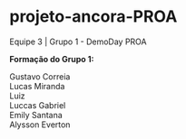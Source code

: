 # projeto-ancora-PROA


Equipe 3 | Grupo 1 - DemoDay PROA

**Formação do Grupo 1:**

Gustavo Correia    
Lucas Miranda        
Luiz      
Luccas Gabriel     
Emily Santana     
Alysson
Everton     
